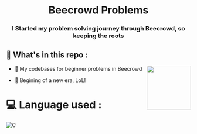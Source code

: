 <h1 align="center">Beecrowd Problems</h1>
<h3 align="center">I Started my problem solving journey through Beecrowd, so keeping the roots</h3>

## 🤔 What's in this repo :
<img align="right" height="120" src="https://media1.tenor.com/m/y2JXkY1pXkwAAAAC/cat-computer.gif"  />

 
- 📌 My codebases for beginner problems in Beecrowd

- 📌 Begining of a new era, LoL!

# 💻 Language used :
![C](https://img.shields.io/badge/c-%2300599C.svg?style=for-the-badge&logo=c&logoColor=white) 
